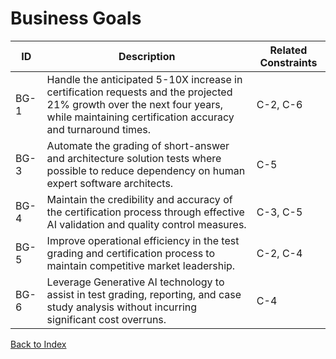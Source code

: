 # Business Goals

| ID   | Description | Related Constraints |
|------|------------|---------------------|
| BG-1 | Handle the anticipated 5-10X increase in certification requests and the projected 21% growth over the next four years, while maintaining certification accuracy and turnaround times. | C-2, C-6 |
| BG-3 | Automate the grading of short-answer and architecture solution tests where possible to reduce dependency on human expert software architects. | C-5 |
| BG-4 | Maintain the credibility and accuracy of the certification process through effective AI validation and quality control measures. | C-3, C-5 |
| BG-5 | Improve operational efficiency in the test grading and certification process to maintain competitive market leadership. | C-2, C-4 |
| BG-6 | Leverage Generative AI technology to assist in test grading, reporting, and case study analysis without incurring significant cost overruns. | C-4 |

[Back to Index](README.md)
